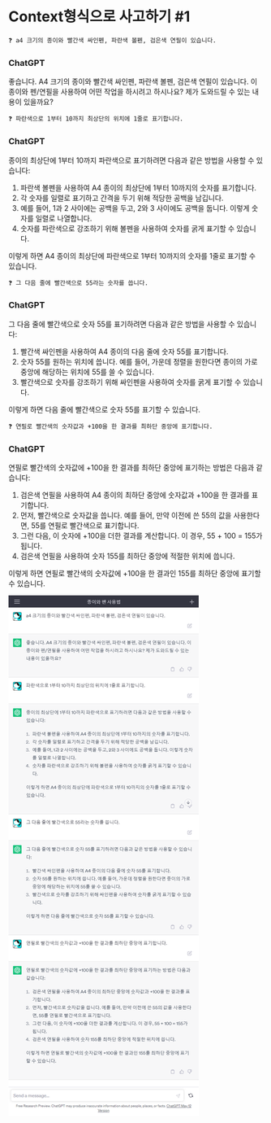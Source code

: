 # Context형식으로 사고하기 #1

~~~
❓ a4 크기의 종이와 빨간색 싸인펜, 파란색 볼펜, 검은색 연필이 있습니다.
~~~

### ChatGPT

좋습니다. A4 크기의 종이와 빨간색 싸인펜, 파란색 볼펜, 검은색 연필이 있습니다. 이 종이와 펜/연필을 사용하여 어떤 작업을 하시려고 하시나요? 제가 도와드릴 수 있는 내용이 있을까요?


~~~
❓ 파란색으로 1부터 10까지 최상단의 위치에 1줄로 표기합니다.
~~~

### ChatGPT

종이의 최상단에 1부터 10까지 파란색으로 표기하려면 다음과 같은 방법을 사용할 수 있습니다:

1. 파란색 볼펜을 사용하여 A4 종이의 최상단에 1부터 10까지의 숫자를 표기합니다.
2. 각 숫자를 일렬로 표기하고 간격을 두기 위해 적당한 공백을 남깁니다.
3. 예를 들어, 1과 2 사이에는 공백을 두고, 2와 3 사이에도 공백을 둡니다. 이렇게 숫자를 일렬로 나열합니다.
4. 숫자를 파란색으로 강조하기 위해 볼펜을 사용하여 숫자를 굵게 표기할 수 있습니다.

이렇게 하면 A4 종이의 최상단에 파란색으로 1부터 10까지의 숫자를 1줄로 표기할 수 있습니다.


~~~
❓ 그 다음 줄에 빨간색으로 55라는 숫자를 씁니다.
~~~

### ChatGPT

그 다음 줄에 빨간색으로 숫자 55를 표기하려면 다음과 같은 방법을 사용할 수 있습니다:

1. 빨간색 싸인펜을 사용하여 A4 종이의 다음 줄에 숫자 55를 표기합니다.
2. 숫자 55를 원하는 위치에 씁니다. 예를 들어, 가운데 정렬을 원한다면 종이의 가로 중앙에 해당하는 위치에 55를 쓸 수 있습니다.
3. 빨간색으로 숫자를 강조하기 위해 싸인펜을 사용하여 숫자를 굵게 표기할 수 있습니다.

이렇게 하면 다음 줄에 빨간색으로 숫자 55를 표기할 수 있습니다.


~~~
❓ 연필로 빨간색의 숫자값과 +100을 한 결과를 최하단 중앙에 표기합니다.
~~~

### ChatGPT

연필로 빨간색의 숫자값에 +100을 한 결과를 최하단 중앙에 표기하는 방법은 다음과 같습니다:

1. 검은색 연필을 사용하여 A4 종이의 최하단 중앙에 숫자값과 +100을 한 결과를 표기합니다.
2. 먼저, 빨간색으로 숫자값을 씁니다. 예를 들어, 만약 이전에 쓴 55의 값을 사용한다면, 55를 연필로 빨간색으로 표기합니다.
3. 그런 다음, 이 숫자에 +100을 더한 결과를 계산합니다. 이 경우, 55 + 100 = 155가 됩니다.
4. 검은색 연필을 사용하여 숫자 155를 최하단 중앙에 적절한 위치에 씁니다.

이렇게 하면 연필로 빨간색의 숫자값에 +100을 한 결과인 155를 최하단 중앙에 표기할 수 있습니다.

![context형사고방식.png](context.png)